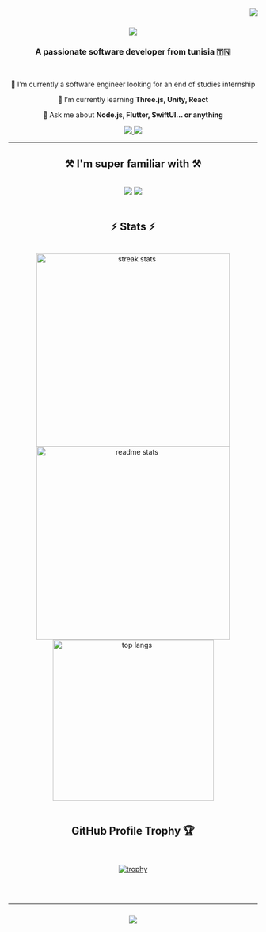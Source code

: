
<img align="right" src="https://visitor-badge.laobi.icu/badge?page_id=HaithemGhattass.HaithemGhattass" />

<h1 align="center">
    <img src="https://readme-typing-svg.herokuapp.com/?font=Righteous&size=35&center=true&vCenter=true&width=500&height=70&duration=4000&lines=Hi+There!+👋;+I'm+Haithem+Ghattas!;" />
</h1>

<h3 align="center">A passionate software developer from tunisia 🇹🇳</h3>

<br/>

<div align="center">
 
 🔭 I’m currently a software engineer looking for an end of studies internship
 
 🌱 I’m currently learning **Three.js, Unity, React**

 💬 Ask me about **Node.js, Flutter, SwiftUI... or anything**

 
 </div>
 
<div align="center"> 
  <a href="mailto:haithem.ghattas@esprit.tn">
    <img src="https://img.shields.io/badge/Gmail-333333?style=for-the-badge&logo=gmail&logoColor=red" />
  </a>
  <a href="https://www.linkedin.com/in/haithem-ghattas" target="_blank">
    <img src="https://img.shields.io/badge/LinkedIn-0077B5?style=for-the-badge&logo=linkedin&logoColor=white" target="_blank" />
  </a>
</div>

 <hr/>
 
<h2 align="center">⚒️ I'm super familiar with ⚒️</h2>
<br/>
<div align="center">
    <img src="https://skillicons.dev/icons?i=react,nodejs,flutter,swift,vscode,github,figma,git,unity" />
    <img src="https://skillicons.dev/icons?i=javascript,mongodb,c#" /><br>
</div>

<br/>


<h2 align="center">⚡ Stats ⚡</h2>
<br>
<div align=center>
  <img width=390 src="https://streak-stats.demolab.com/?user=HaithemGhattass&count_private=true&theme=react&border_radius=10" alt="streak stats"/>
  <img width=390 src="https://github-readme-stats-salesp07.vercel.app/api?username=HaithemGhattass&count_private=true&show_icons=true&theme=react&border_radius=10" alt="readme stats" />
  <br/>
  <img width=325 align="center" src="https://github-readme-stats-salesp07.vercel.app/api/top-langs/?username=HaithemGhattass&hide=HTML&langs_count=8&layout=compact&theme=react&border_radius=10&size_weight=0.5&count_weight=0.5&exclude_repo=github-readme-stats" alt="top langs" />

</div>
<br/>
<h2 align="center">GitHub Profile Trophy 🏆</h2>
<br>
<div align=center>
    
[![trophy](https://github-profile-trophy.vercel.app/?username=HaithemGhattass&theme=onedark&row=1&margin-w=40)](https://github.com/ryo-ma/github-profile-trophy)
</div>

<br/><br/>
<hr/>

<h3 align="center">
    <img src="https://readme-typing-svg.herokuapp.com/?font=Righteous&size=25&center=true&vCenter=true&width=500&height=70&duration=4000&lines=Thanks+for+visiting!+✌️;+Shoot+me+a+message+on+Linkedin!;I'm+always+down+to+collab+:)">
</h3>

<br/>
<!--
**HaithemGhattass/HaithemGhattass** is a ✨ _special_ ✨ repository because its `README.md` (this file) appears on your GitHub profile.

Here are some ideas to get you started:

- 🔭 I’m currently working on ...
- 🌱 I’m currently learning ...
- 👯 I’m looking to collaborate on ...
- 🤔 I’m looking for help with ...
- 💬 Ask me about ...
- 📫 How to reach me: ...
- 😄 Pronouns: ...
- ⚡ Fun fact: ...
-->
